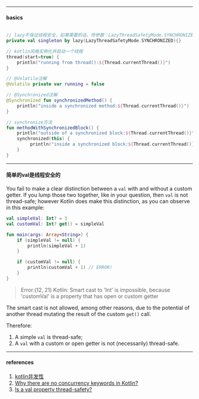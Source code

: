 

---

#### basics



```kotlin

// lazy不保证线程安全，如果需要的话，传参数：LazyThreadSafetyMode.SYNCHRONIZED
private val singleton by lazy(LazyThreadSafetyMode.SYNCHRONIZED){}

// kotlin风格实例化并启动一个线程
thread(start=true) {
    println("running from thread():${Thread.currentThread()}")
}

// @Volatile注解
@Volatile private var running = false

// @Synchronized注解
@Synchronized fun synchronizedMethod() {
    println("inside a synchronized method:${Thread.currentThread()}")
}

// synchronize方法
fun methodWithSynchronizedBlock() {
    println("outside of a synchronized block:${Thread.currentThread()}")
    synchronized(this) {
         println("inside a synchronized block:${Thread.currentThread()}")
    }
}

```

 

----

#### 简单的val是线程安全的

You fail to make a clear distinction between a `val` with and without a custom getter. If you lump those two together, like in your question, then `val` is not thread-safe; however Kotlin does make this distinction, as you can observe in this example:

```kotlin
val simpleVal: Int? = 3
val customVal: Int? get() = simpleVal

fun main(args: Array<String>) {
    if (simpleVal != null) {
        println(simpleVal + 1)
    }

    if (customVal != null) {
        println(customVal + 1) // ERROR!
    }
}
```

> Error:(12, 21) Kotlin: Smart cast to 'Int' is impossible, because 'customVal' is a property that has open or custom getter

The smart cast is not allowed, among other reasons, due to the potential of another thread mutating the result of the custom `get()` call.

Therefore:

1. A simple `val` is thread-safe;
2. A `val` with a custom or open getter is not (necessarily) thread-safe.

---

#### references

1. [kotlin并发性](https://www.jianshu.com/p/3963e64e7fe7)
2. [Why there are no concurrency keywords in Kotlin?](https://stackoverflow.com/questions/35520583/why-there-are-no-concurrency-keywords-in-kotlin)
3. [Is a val property thread-safety?](https://stackoverflow.com/questions/50033339/is-a-val-property-thread-safety)

